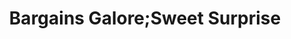 ---
title: "Bargains Galore;Sweet Surprise"
url: /littlehampton/bargains-galore-sweet-surprise/
shop: confectionery
---